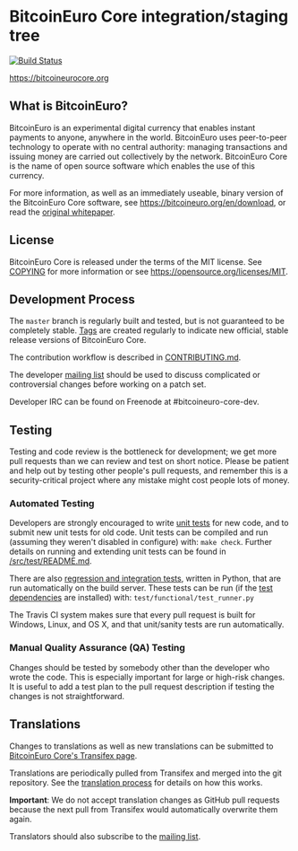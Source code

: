 BitcoinEuro Core integration/staging tree
=====================================

[![Build Status](https://travis-ci.org/bitcoineuro/bitcoineuro.svg?branch=master)](https://travis-ci.org/bitcoineuro/bitcoineuro)

https://bitcoineurocore.org

What is BitcoinEuro?
----------------

BitcoinEuro is an experimental digital currency that enables instant payments to
anyone, anywhere in the world. BitcoinEuro uses peer-to-peer technology to operate
with no central authority: managing transactions and issuing money are carried
out collectively by the network. BitcoinEuro Core is the name of open source
software which enables the use of this currency.

For more information, as well as an immediately useable, binary version of
the BitcoinEuro Core software, see https://bitcoineuro.org/en/download, or read the
[original whitepaper](https://bitcoineurocore.org/bitcoineuro.pdf).

License
-------

BitcoinEuro Core is released under the terms of the MIT license. See [COPYING](COPYING) for more
information or see https://opensource.org/licenses/MIT.

Development Process
-------------------

The `master` branch is regularly built and tested, but is not guaranteed to be
completely stable. [Tags](https://github.com/bitcoineuro/bitcoineuro/tags) are created
regularly to indicate new official, stable release versions of BitcoinEuro Core.

The contribution workflow is described in [CONTRIBUTING.md](CONTRIBUTING.md).

The developer [mailing list](https://lists.linuxfoundation.org/mailman/listinfo/bitcoineuro-dev)
should be used to discuss complicated or controversial changes before working
on a patch set.

Developer IRC can be found on Freenode at #bitcoineuro-core-dev.

Testing
-------

Testing and code review is the bottleneck for development; we get more pull
requests than we can review and test on short notice. Please be patient and help out by testing
other people's pull requests, and remember this is a security-critical project where any mistake might cost people
lots of money.

### Automated Testing

Developers are strongly encouraged to write [unit tests](src/test/README.md) for new code, and to
submit new unit tests for old code. Unit tests can be compiled and run
(assuming they weren't disabled in configure) with: `make check`. Further details on running
and extending unit tests can be found in [/src/test/README.md](/src/test/README.md).

There are also [regression and integration tests](/test), written
in Python, that are run automatically on the build server.
These tests can be run (if the [test dependencies](/test) are installed) with: `test/functional/test_runner.py`

The Travis CI system makes sure that every pull request is built for Windows, Linux, and OS X, and that unit/sanity tests are run automatically.

### Manual Quality Assurance (QA) Testing

Changes should be tested by somebody other than the developer who wrote the
code. This is especially important for large or high-risk changes. It is useful
to add a test plan to the pull request description if testing the changes is
not straightforward.

Translations
------------

Changes to translations as well as new translations can be submitted to
[BitcoinEuro Core's Transifex page](https://www.transifex.com/projects/p/bitcoineuro/).

Translations are periodically pulled from Transifex and merged into the git repository. See the
[translation process](doc/translation_process.md) for details on how this works.

**Important**: We do not accept translation changes as GitHub pull requests because the next
pull from Transifex would automatically overwrite them again.

Translators should also subscribe to the [mailing list](https://groups.google.com/forum/#!forum/bitcoineuro-translators).
